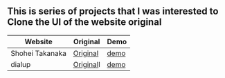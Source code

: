 ## This is series of projects that I was interested to Clone the UI of the website original


| Website          | Original                                |      Demo               |
| --------         |----------                               |----------               |
| Shohei Takanaka  | [Original](http://shoheitakenaka.com/)  | [demo](https://shoheitakanakaclone.netlify.com) |
| dialup           | [Original](https://wfh.dialup.com/)l    | [demo](https://wfhomeclone.netlify.com/)|
